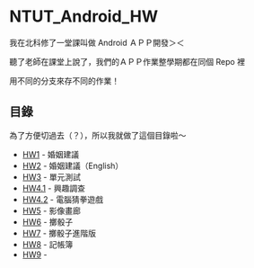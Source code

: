 # NTUT_Android_HW

我在北科修了一堂課叫做 Android ＡＰＰ開發＞＜<br>

聽了老師在課堂上說了，我們的ＡＰＰ作業整學期都在同個 Repo 裡<br>

用不同的分支來存不同的作業！

## 目錄

為了方便切過去（？），所以我就做了這個目錄啦～

+ [HW1](../../tree/HW1) - 婚姻建議
+ [HW2](../../tree/HW2) - 婚姻建議（English）
+ [HW3](../../tree/HW3) - 單元測試
+ [HW4.1](../../tree/HW4.1) - 興趣調查
+ [HW4.2](../../tree/HW4.2) - 電腦猜拳遊戲
+ [HW5](../../tree/HW5) - 影像畫廊
+ [HW6](../../tree/HW6) - 擲骰子
+ [HW7](../../tree/HW7) - 擲骰子進階版
+ [HW8](../../tree/HW8) - 記帳簿
+ [HW9](../../tree/HW9) - 

